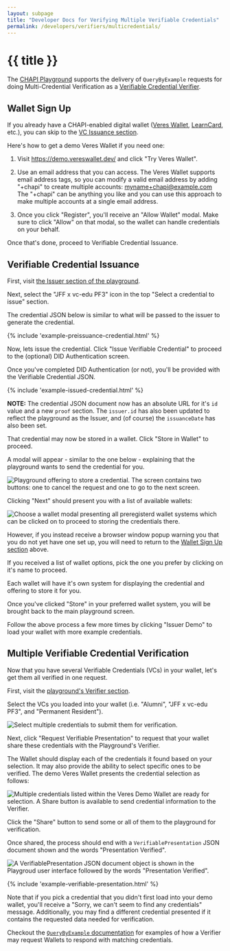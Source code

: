 ```yaml
---
layout: subpage
title: "Developer Docs for Verifying Multiple Verifiable Credentials"
permalink: /developers/verifiers/multicredentials/
---
```

# {{ title }}

The [CHAPI Playground](https://playground.chapi.io/) supports the delivery of
`QueryByExample` requests for doing Multi-Credential Verification as a
[Verifiable Credential Verifier](./).

## Wallet Sign Up
If you already have a CHAPI-enabled digital wallet ([Veres Wallet](https://demo.vereswallet.dev/), [LearnCard](https://learncard.app/), etc.), you can skip to the [VC Issuance section](#vc-issuance).

Here's how to get a demo Veres Wallet if you need one:

1. Visit <https://demo.vereswallet.dev/> and click "Try Veres Wallet".

2. Use an email address that you can access. The Veres Wallet supports email address tags, so you can modify a valid email address by adding "+chapi" to create multiple accounts: myname+chapi@example.com The "+chapi" can be anything you like and you can use this approach to make multiple accounts at a single email address.

3. Once you click "Register", you'll receive an "Allow Wallet" modal. Make sure to click "Allow" on that modal, so the wallet can handle credentials on your behalf.

Once that's done, proceed to Verifiable Credential Issuance.

## Verifiable Credential Issuance

First, visit [the Issuer section of the playground](https://playground.chapi.io/issuer).

Next, select the "JFF x vc-edu PF3" icon in the top "Select a credential to issue" section.

The credential JSON below is similar to what will be passed to the issuer to generate the credential.

{% include 'example-preissuance-credential.html' %}

Now, lets issue the credential. Click "Issue Verifiable Credential" to proceed to the (optional) DID Authentication screen.

Once you've completed DID Authentication (or not), you'll be provided with the Verifiable Credential JSON.

{% include 'example-issued-credential.html' %}

**NOTE:** The credential JSON document now has an absolute URL for it's `id` value and a new `proof` section. The `issuer.id` has also been updated to reflect the playground as the Issuer, and (of course) the `issuanceDate` has also been set.

That credential may now be stored in a wallet. Click "Store in Wallet" to proceed.

A modal will appear - similar to the one below - explaining that the playground wants to send the credential for you.

![Playground offering to store a credential. The screen contains two buttons: one to cancel the request and one to go to the next screen.](../playground-offering-to-store-credential.jpg)

Clicking "Next" should present you with a list of available wallets:

![Choose a wallet modal presenting all preregisterd wallet systems which can be clicked on to proceed to storing the credentials there.](../choose-a-wallet.jpg)

However, if you instead receive a browser window popup warning you that you do not yet have one set up, you will need to return to the [Wallet Sign Up section](#wallet-sign-up) above.

If you received a list of wallet options, pick the one you prefer by clicking on it's name to proceed.

Each wallet will have it's own system for displaying the credential and offering to store it for you.

Once you've clicked "Store" in your preferred wallet system, you will be brought back to the main playground screen.

Follow the above process a few more times by clicking "Issuer Demo" to load your wallet with more example credentials.

## Multiple Verifiable Credential Verification

Now that you have several Verifiable Credentials (VCs) in your wallet, let's get them all verified in one request.

First, visit the [playground's Verifier section](https://playground.chapi.io/verifier).

Select the VCs you loaded into your wallet (i.e. "Alumni", "JFF x vc-edu PF3", and "Permanent Resident").

![Select multiple credentials to submit them for verification.](../select-multiple-credentials.jpg)

Next, click "Request Verifiable Presentation" to request that your wallet share these credentials with the Playground's Verifier.

The Wallet should display each of the credentials it found based on your selection. It may also provide the ability to select specific ones to be verified. The demo Veres Wallet presents the credential selection as follows:

![Multiple credentials listed within the Veres Demo Wallet are ready for selection. A Share button is available to send credential information to the Verifier.](../multiple-credential-selection-within-wallet.jpg)

Click the "Share" button to send some or all of them to the playground for verification.

Once shared, the process should end with a `VerifiablePresentation` JSON document shown and the words "Presentation Verified".

![A VerifiablePresentation JSON document object is shown in the Playgroud user interface followed by the words "Presentation Verified".](../verifiable-presentation-received.jpg)

{% include 'example-verifiable-presentation.html' %}

Note that if you pick a credential that you didn't first load into your demo wallet, you'll receive a "Sorry, we can't seem to find any credentials" message. Additionally, you may find a different credential presented if it contains the requested data needed for verification.

Checkout the [`QueryByExample` documentation](/developers/wallets/querybyexample) for examples of how a Verifier may request Wallets to respond with matching credentials.

